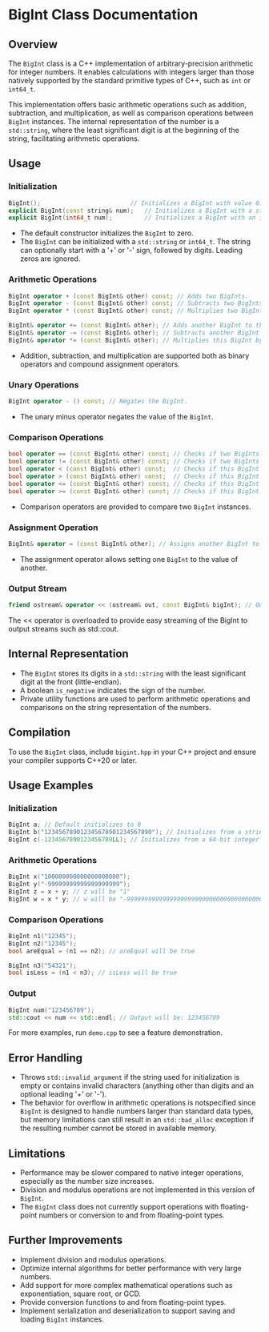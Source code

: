 # BigInt Class Documentation

## Overview

The `BigInt` class is a C++ implementation of arbitrary-precision arithmetic for integer numbers. It enables calculations with integers larger than those natively supported by the standard primitive types of C++, such as `int` or `int64_t`.

This implementation offers basic arithmetic operations such as addition, subtraction, and multiplication, as well as comparison operations between `BigInt` instances. The internal representation of the number is a `std::string`, where the least significant digit is at the beginning of the string, facilitating arithmetic operations.

## Usage

### Initialization

```cpp
BigInt();                         // Initializes a BigInt with value 0.
explicit BigInt(const string& num);   // Initializes a BigInt with a string.
explicit BigInt(int64_t num);         // Initializes a BigInt with an int64_t.
```

- The default constructor initializes the `BigInt` to zero.
- The `BigInt` can be initialized with a `std::string` or `int64_t`. The string can optionally start with a '+' or '-' sign, followed by digits. Leading zeros are ignored.

### Arithmetic Operations

```cpp
BigInt operator + (const BigInt& other) const; // Adds two BigInts.
BigInt operator - (const BigInt& other) const; // Subtracts two BigInts.
BigInt operator * (const BigInt& other) const; // Multiplies two BigInts.

BigInt& operator += (const BigInt& other); // Adds another BigInt to this one.
BigInt& operator -= (const BigInt& other); // Subtracts another BigInt from this one.
BigInt& operator *= (const BigInt& other); // Multiplies this BigInt by another one.
```

- Addition, subtraction, and multiplication are supported both as binary operators and compound assignment operators.

### Unary Operations

```cpp
BigInt operator - () const; // Negates the BigInt.
```

- The unary minus operator negates the value of the `BigInt`.

### Comparison Operations

```cpp
bool operator == (const BigInt& other) const; // Checks if two BigInts are equal.
bool operator != (const BigInt& other) const; // Checks if two BigInts are not equal.
bool operator < (const BigInt& other) const;  // Checks if this BigInt is less than another.
bool operator > (const BigInt& other) const;  // Checks if this BigInt is greater than another.
bool operator <= (const BigInt& other) const; // Checks if this BigInt is less or equal to another.
bool operator >= (const BigInt& other) const; // Checks if this BigInt is greater or equal to another.
```

- Comparison operators are provided to compare two `BigInt` instances.

### Assignment Operation

```cpp
BigInt& operator = (const BigInt& other); // Assigns another BigInt to this one.
```

- The assignment operator allows setting one `BigInt` to the value of another.

### Output Stream

```cpp
friend ostream& operator << (ostream& out, const BigInt& bigInt); // Outputs the BigInt to a stream.
```

The << operator is overloaded to provide easy streaming of the BigInt to output streams such as std::cout.

## Internal Representation

- The `BigInt` stores its digits in a `std::string` with the least significant digit at the front (little-endian).
- A boolean `is_negative` indicates the sign of the number.
- Private utility functions are used to perform arithmetic operations and comparisons on the string representation of the numbers.

## Compilation

To use the `BigInt` class, include `bigint.hpp` in your C++ project and ensure your compiler supports C++20 or later.

## Usage Examples

### Initialization

```cpp
BigInt a; // Default initializes to 0
BigInt b("123456789012345678901234567890"); // Initializes from a string
BigInt c(-1234567890123456789LL); // Initializes from a 64-bit integer
```

### Arithmetic Operations

```cpp
BigInt x("100000000000000000000");
BigInt y("-99999999999999999999");
BigInt z = x + y; // z will be "1"
BigInt w = x * y; // w will be "-9999999999999999999900000000000000000001"
```

### Comparison Operations

```cpp
BigInt n1("12345");
BigInt n2("12345");
bool areEqual = (n1 == n2); // areEqual will be true

BigInt n3("54321");
bool isLess = (n1 < n3); // isLess will be true
```

### Output

```cpp
BigInt num("123456789");
std::cout << num << std::endl; // Output will be: 123456789
```

For more examples, run `demo.cpp` to see a feature demonstration.

## Error Handling

- Throws `std::invalid_argument` if the string used for initialization is empty or contains invalid characters (anything other than digits and an optional leading '+' or '-').
- The behavior for overflow in arithmetic operations is notspecified since `BigInt` is designed to handle numbers larger than standard data types, but memory limitations can still result in an `std::bad_alloc` exception if the resulting number cannot be stored in available memory.

## Limitations

- Performance may be slower compared to native integer operations, especially as the number size increases.
- Division and modulus operations are not implemented in this version of `BigInt`.
- The `BigInt` class does not currently support operations with floating-point numbers or conversion to and from floating-point types.

## Further Improvements

- Implement division and modulus operations.
- Optimize internal algorithms for better performance with very large numbers.
- Add support for more complex mathematical operations such as exponentiation, square root, or GCD.
- Provide conversion functions to and from floating-point types.
- Implement serialization and deserialization to support saving and loading `BigInt` instances.